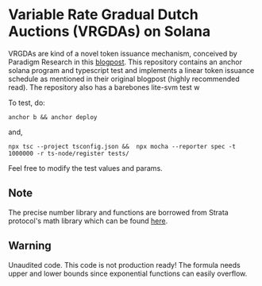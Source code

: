 # Variable Rate Gradual Dutch Auctions (VRGDAs) on Solana
VRGDAs are kind of a novel token issuance mechanism, conceived by Paradigm Research
in this [blogpost](https://www.paradigm.xyz/2022/08/vrgda). This repository contains
an anchor solana program and typescript test and implements a linear token issuance
schedule as mentioned in their original blogpost (highly recommended read).
The repository also has a barebones lite-svm test w

To test, do:

```anchor b && anchor deploy```

and,

```npx tsc --project tsconfig.json &&  npx mocha --reporter spec -t 1000000 -r ts-node/register tests/```

Feel free to modify the test values and params.


## Note
The precise number library and functions are borrowed from Strata protocol's math 
library which can be found [here](https://github.com/StrataFoundation/strata/tree/master/programs/spl-token-bonding/src).

## Warning
Unaudited code. This code is not production ready!
The formula needs upper and lower bounds since exponential functions can easily overflow.



